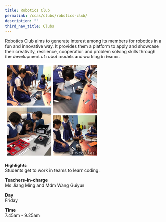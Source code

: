 ```yaml
---
title: Robotics Club
permalink: /ccas/clubs/robotics-club/
description: ""
third_nav_title: Clubs
---
```

<p>Robotics Club aims to generate interest among its members for robotics in a fun and innovative way. It provides them a platform to apply and showcase their creativity, resilience, cooperation and problem solving skills through the development of robot models and working in teams.</p>
<img style="width: 60%;" src="/images/robo.jpg" />
<p><strong>Highlights<br /></strong>Students get to work in teams to learn coding.</p>
<p><strong>Teachers-in-charge<br /></strong>Ms Jiang Ming and Mdm Wang Guiyun</p>
<p><strong>Day<br /></strong>Friday</p>
<p><strong>Time<br /></strong>7.45am - 9.25am</p>